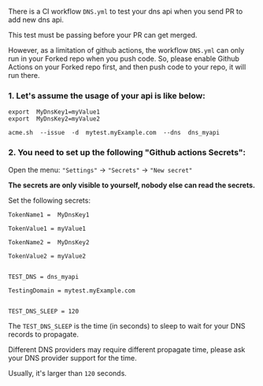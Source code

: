 
There is a CI workflow `DNS.yml` to test your dns api when you send PR to add new dns api.

This test must be passing before your PR can get merged.

However, as a limitation of github actions,  the workflow `DNS.yml` can only run in your Forked repo when you push code.
So, please enable Github Actions on your Forked repo first, and then push code to your repo, it will run there.


### 1.  Let's assume the usage of your api is like below:

```
export  MyDnsKey1=myValue1
export  MyDnsKey2=myValue2

acme.sh  --issue  -d  mytest.myExample.com  --dns  dns_myapi  

```

### 2.  You need to set up the following "Github actions Secrets":

Open the menu: `"Settings"` -> `"Secrets"` -> `"New secret"`


**The secrets are only visible to yourself, nobody else can read the secrets.**


Set the following secrets:

```
TokenName1 =  MyDnsKey1
```
```
TokenValue1 = myValue1
```
```
TokenName2 =  MyDnsKey2
```
```
TokenValue2 = myValue2
```
```

TEST_DNS = dns_myapi  
```
```
TestingDomain = mytest.myExample.com
```
```

TEST_DNS_SLEEP = 120
```

The `TEST_DNS_SLEEP` is the time (in seconds) to sleep to wait for your DNS records to propagate. 

Different DNS providers may require different propagate time,  please ask your DNS provider support for the time.

Usually, it's larger than `120` seconds.


 

